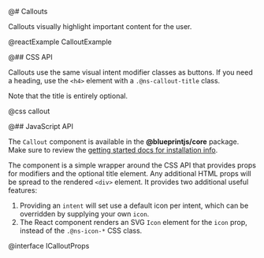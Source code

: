 @# Callouts

Callouts visually highlight important content for the user.

@reactExample CalloutExample

@## CSS API

Callouts use the same visual intent modifier classes as buttons. If you need a
heading, use the `<h4>` element with a `.@ns-callout-title` class.

<div class="@ns-callout @ns-intent-primary @ns-icon-info-sign">
    Note that the title is entirely optional.
</div>

@css callout

@## JavaScript API

The `Callout` component is available in the **@blueprintjs/core** package.
Make sure to review the [getting started docs for installation info](#blueprint/getting-started).

The component is a simple wrapper around the CSS API that provides props for modifiers and the optional title
element. Any additional HTML props will be spread to the rendered `<div>` element. It provides two additional
useful features:

1. Providing an `intent` will set use a default icon per intent, which can be overridden by supplying
   your own `icon`.
1. The React component renders an SVG `Icon` element for the `icon` prop, instead of the `.@ns-icon-*`
   CSS class.

@interface ICalloutProps
